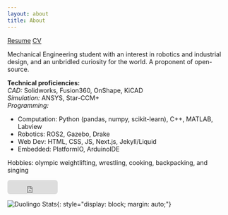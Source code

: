 ```yaml
---
layout: about
title: About 
---
```


[Resume](https://nzge.github.io/assets/media/about/nathan-ge_resume.pdf)
[CV](https://nzge.github.io/assets/media/about/nathan-ge_resume.pdf)

Mechanical Engineering student with an interest in robotics and industrial design, and an unbridled curiosity for the world. A proponent of open-source. 

**Technical proficiencies:**  
*CAD:* Solidworks, Fusion360, OnShape, KiCAD  
*Simulation:* ANSYS, Star-CCM+  
*Programming:*  
- Computation: Python (pandas, numpy, scikit-learn), C++, MATLAB, Labview  
- Robotics: ROS2, Gazebo, Drake  
- Web Dev: HTML, CSS, JS, Next.js, Jekyll/Liquid  
- Embedded: PlatformIO, ArduinoIDE  

Hobbies: olympic weightlifting, wrestling, cooking, backpacking, and singing

<iframe src="https://github.com/sponsors/nzge/button" title="Sponsor nzge" height="32" width="114" style="margin: 0 auto; border: 0; border-radius: 6px;"></iframe>


![Duolingo Stats](https://duolingo-stats-card.vercel.app/api?username=naythun_&theme=github-dark&sort=xp){: style="display: block; margin: auto;"}
